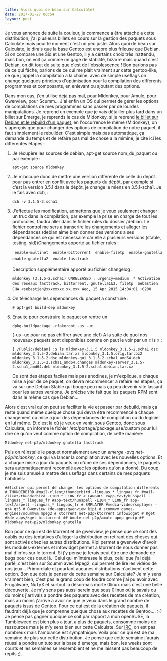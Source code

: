 ```yaml
---
title: Alors quoi de beau sur Calculate?
date: 2017-01-27 00:54
layout: post
---
```


Je vous annonce de suite la couleur, je commence a être attaché a cette
distribution, j'ai plusieurs billets en cours sur la gestion des paquets
sous Calculate mais pour le moment c'est un peu juste. Alors quoi de
beau sur Calculate, je dirais que la base Gentoo est encore plus
frileuse que Debian, Si on compare une Sid et une Gentoo, il y a
certains choix très inattendu, mais bon, on voit ça comme un gage de
stabilité, bizarre mais quand c'est Debian, on dit tout de suite que
c'est de l'obsolescence ! Bon parlons pas de ce qui fâche, parlons de ce
qui me plait vraiment sur cette gentoo-like, ce que j'appel la
compilation a la chaîne, avec de simple useflags on change quelques
principes d'optimisation pour la compilation des différents programmes
et composants, en enlevant ou ajoutant des options.   
<!--more-->  
Dans mon cas, j'en utilise déjà pas mal, pour Mldonkey, pour Amule, pour
Gwenview, pour Scumm... J'ai enfin un OS qui permet de gérer les options
de compilations de mes programmes sans passer par de lourdes
manipulations. Je reprend un exemple que je vais détailler plus tard
dans un billet sur Emerge, je reprends le cas de Mldonkey, si je reprend
[le billet sur Debian et le rebuild d'un
paquet](http://passiongnulinux.tuxfamily.org/2016/06/03/20160603creation-de-paquets-deb-methode1-dpkg-buildpackage/),
en l'occurrence le même (Mldonkey), on s'aperçois que pour changer des
options de compilation de notre paquet, il faut simplement le rebuilder.
C'est simple mais pas automatique, ça demande du temps et de refaire pas
mal de chose a la mimine, je cite ici les différentes étapes:

1.  Je récupère les sources de debian, apt-get source nom\_du\_paquet ou
    par exemple :

        apt-get source mldonkey

2.  Je m’occupe donc de mettre une version différente de celle du dépôt
    pour pas entrer en conflit avec les paquets du dépôt, par exemple si
    c’est la version 3.5.1 dans le dépôt, je change le miens
    en 3.5.1-scha1. Je le fais avec dch, :

        dch -v 3.1.5-2.scha1

3.  J’effectue les modification, admettons que je veux seulement changer
    un truc dans la compilation, par exemple la prise en charge de tout
    les protocoles, faudra aller dans le fichier rules du
    dossier /debian. Le fichier control me sers a transcrire les
    changements et alleger les dépendances (debian aime bien donner des
    versions a ses dépendances ce qui est nécessaire car elle a
    plusieurs versions (stable, testing, sid))Changements apporté au
    fichier rules :

         enable-multinet  enable-bittorrent  enable-filetp  enable-gnutella  enable-gnutella2  enable-fasttrack

    Description supplémentaire apporté au fichier changelog :

        mldonkey (3.1.5-2.scha1) UNRELEASED ; urgency=medium  * Activation des réseaux fasttrack, bittorrent, gnutella1&2, filetp  Sebastien CHA <sebastien@xxxxxxxx.xx.xx> Wed, 15 Apr 2015 14:04:01 +0200

4.  On télécharge les dépendances du paquet a construire :

        # apt-get build-dep mldonkey

5.  Ensuite pour construire le paquet on rentre un

        dpkg-buildpackage -rfakeroot -us -uc

    (-us -uc pour ne pas chiffrer avec une clef) A la suite de quoi nos
    nouveaux paquets sont disponibles comme on peut le voir par un « ls
    » :

        [ /Public/debian] :$ ls mldonkey-3.1.5 mldonkey_3.1.5-2.scha1.dsc mldonkey_3.1.5-2.debian.tar.xz mldonkey_3.1.5.orig.tar.bz2 mldonkey_3.1.5-2.dsc mldonkey-gui_3.1.5-2.scha1_amd64.deb mldonkey_3.1.5-2.scha1_amd64.changes mldonkey-server_3.1.5-2.scha1_amd64.deb mldonkey_3.1.5-2.scha1.debian.tar.xz

    <p>
    Ce sont des étapes faciles mais pas anodines, je m'explique, a
    chaque mise a jour de ce paquet, on devra recommencer a refaire les
    étapes, ça va sur une Debian Stable qui bouge peu mais ça peu
    devenir vite lassant pour les autres versions. Je précise vite fait
    que les paquets RPM sont dans le même cas que Debian...

Alors c'est vrai qu'on peut se faciliter la vie et passer par debuild,
mais ça reste quand même quelque chose qui devra être recommencé a
chaque changement ou mise a jour des dépendances de compilation ou du
logiciel en lui même. Et c'est là où je veux en venir, sous Gentoo, donc
sous Calculate, on informe le fichier /etc/portage/package.use/custom
pour lui dire ce qu'on veut comme option de compilation, de cette
manière:

    Mldonkey net-p2p/mldonkey gnutella fasttrack

Puis on réinstalle le paquet normalement avec un *emerge
-avq net-p2p/mldonkey*, ce qui va lancer la compilation avec les
nouvelles options. Et a chaque mise a jour du paquets ou d'une de ses
dépendances, le paquets sera automatiquement recompilé avec les options
qu'on a donné. Du coup, je me suis amusé a mettre des useflags dans
certains de mes paquets habituels:

    ##fichier qui permet de changer les options de compilation differents # THUNDERBIRD #mail-client/thunderbird -linguas_* linguas_fr #mail-client/thunderbird -L10N_* L10N_fr # LANGUES #app-text/hunspell -linguas_* linguas_fr #app-text/hunspell -L10N_* L10N_fr app-text/aspell -linguas_* linguas_fr # SMPLAYER #media-video/smplayer -qt4 qt5 # Gwenview kde-apps/gwenview kipi # scummvm games-engines/scummvm mpeg2 # Ktorrent net-p2p/ktorrent infowidget # Kget #kde-apps/kget bittorrent ## Amule net-p2p/amule upnp geoip ## Mldonkey net-p2p/mldonkey gnutella

Bon pour ce qui est de ktorrent et de gwenview, je pense que ce sont des
oublis ou des tentatives d'alléger la distribution en retirant des
choses qui sont activés chez les autres distributions. Kipi permet a
gwenview d'avoir les modules-externes et infowidget permet a ktorrent de
nous donner pas mal d'infos sur le torrent. Si j'y pense je ferais peut
être une demande de bugs pour ces deux là.  Celui qui m’intéresse le
plus, celui que j'ai déjà parlé, c'est bien sur Scumm avec Mpeg2, qui
permet de lire les vidéos de nos jeux... Primordiale et pourtant aucunes
distributions n'activent cette option. Bon que dois je penser de cette
semaine sur Calculate? Je m'y sens vraiment bien, c'est pas le grand
coup de foudre comme j'ai pu avoir avec Frugalware, NuTyX et surtout la
désormais morte 0linux mais c'est une belle découverte. Je m'y sens pas
aussi serein que sous 0linux où je savais ou du moins j'arrivais a
pondre des paquets avec des recettes de ma création, mais au moins
j'arrive a avoir ce que je veux dans le grand nombre de paquets issus de
Gentoo. Pour ce qui est de la création de paquets, il faudrait déjà que
je comprenne quelque chose aux recettes de Gentoo.... :-) Je pense pas
gagner quoique ce soit par rapport a mon openSUSE, la Tumbleweed est
bien plus a jour, a plus de paquets, consomme moins de ressources mais
je m'y sens bien sur cette Calculate. Sur [IRC](#calculate-fr), on est
pas nombreux mais l'ambiance est sympathique. Voila pour ce qui est de
ma semaine de plus sur cette distribution. Je pense que cette semaine
j'aurais réussi a pondre un tuto sur la base d'emerge, mais bon, les
weeks sont courts et les semaines se ressemblent et ne me laissent pas
beaucoup de répits ;).
